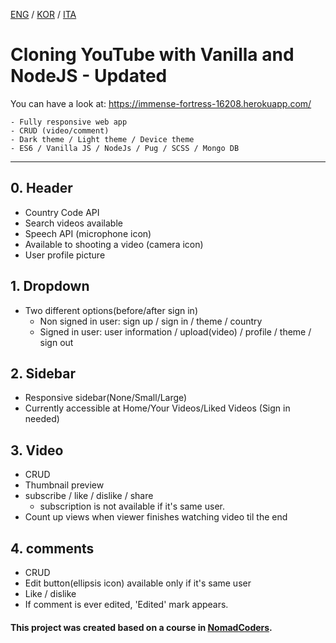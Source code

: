 [ENG](README.md) / [KOR](README.ko-KR.md) / [ITA](README.it-IT.md)

# Cloning YouTube with Vanilla and NodeJS - Updated

You can have a look at: https://immense-fortress-16208.herokuapp.com/

```
- Fully responsive web app
- CRUD (video/comment)
- Dark theme / Light theme / Device theme
- ES6 / Vanilla JS / NodeJs / Pug / SCSS / Mongo DB
```

---

## 0. Header

- Country Code API
- Search videos available
- Speech API (microphone icon)
- Available to shooting a video (camera icon)
- User profile picture

## 1. Dropdown

- Two different options(before/after sign in)
  - Non signed in user: sign up / sign in / theme / country
  - Signed in user: user information / upload(video) / profile / theme / sign out

## 2. Sidebar

- Responsive sidebar(None/Small/Large)
- Currently accessible at Home/Your Videos/Liked Videos (Sign in needed)

## 3. Video

- CRUD
- Thumbnail preview
- subscribe / like / dislike / share
  - subscription is not available if it's same user.
- Count up views when viewer finishes watching video til the end

## 4. comments

- CRUD
- Edit button(ellipsis icon) available only if it's same user
- Like / dislike
- If comment is ever edited, 'Edited' mark appears.

#### This project was created based on a course in [NomadCoders](nomadcoders.co).
